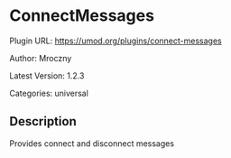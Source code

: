 # ConnectMessages

Plugin URL: https://umod.org/plugins/connect-messages

Author: Mroczny

Latest Version: 1.2.3

Categories: universal

## Description

Provides connect and disconnect messages
